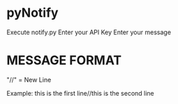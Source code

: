pyNotify
========

Execute notify.py
Enter your API Key
Enter your message

MESSAGE FORMAT
==============

"//" = New Line

Example: this is the first line//this is the second line
